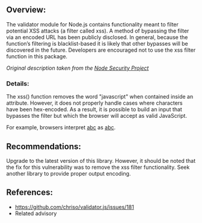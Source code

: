 ## Overview:
The validator module for Node.js contains functionality meant to filter potential XSS attacks (a filter called xss). A method of
bypassing the filter via an encoded URL has been publicly disclosed. In general, because the function’s filtering is blacklist-based it is likely that other bypasses will be discovered in the future. Developers are encouraged not to use the xss filter function in this package.

_Original description taken from the [Node Security Project](https://nodesecurity.io/)_

### Details:
The xss() function removes the word "javascript" when contained inside an attribute. However, it does not properly handle cases where
characters have been hex-encoded. As a result, it is possible to build an input that bypasses the filter but which the browser will accept as valid JavaScript.

For example, browsers interpret <a href="jav&#x61;script:...">abc</a> as <a href="javascript:...">abc</a>.

## Recommendations:
Upgrade to the latest version of this library. However, it should be noted that the fix for this vulnerability was to remove the xss filter functionality. Seek another library to provide proper output encoding.

## References:
- https://github.com/chriso/validator.js/issues/181
- Related advisory
